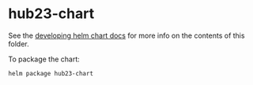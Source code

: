 # hub23-chart

See the [developing helm chart docs](https://helm.sh/docs/developing_charts/) for more info on the contents of this folder.

To package the chart:
```
helm package hub23-chart
```
